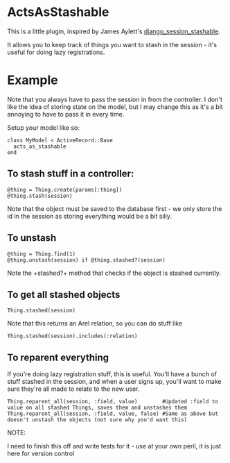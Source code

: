 ActsAsStashable
===============

This is a little plugin, inspired by James Aylett's [django_session_stashable](https://github.com/jaylett/django_session_stashable).

It allows you to keep track of things you want to stash in the session - it's useful for doing lazy registrations.

Example
=======
Note that you always have to pass the session in from the controller. I don't like the idea of storing state on the model, but I may change this as it's a bit annoying to have to pass it in every time.

Setup your model like so:

    class MyModel < ActiveRecord::Base
      acts_as_stashable
    end

To stash stuff in a controller:
----

    @thing = Thing.create(params[:thing])
    @thing.stash(session)

Note that the object must be saved to the database first - we only store the id in the session as storing everything would be a bit silly.

To unstash
----

    @thing = Thing.find(1)
    @thing.unstash(session) if @thing.stashed?(session)

Note the +stashed?+ method that checks if the object is stashed currently.

To get all stashed objects
---

    Thing.stashed(session)

Note that this returns an Arel relation, so you can do stuff like

    Thing.stashed(session).includes(:relation)

To reparent everything
---

If you're doing lazy registration stuff, this is useful. You'll have a bunch of stuff stashed in the session, and when a user signs up, you'll want to make sure they're all made to relate to the new user.

    Thing.reparent_all(session, :field, value)        #Updated :field to value on all stashed Things, saves them and unstashes them
    Thing.reparent_all(session, :field, value, false) #Same as above but doesn't unstash the objects (not sure why you'd want this) 


NOTE:

I need to finish this off and write tests for it - use at your own peril, it is just here for version control

